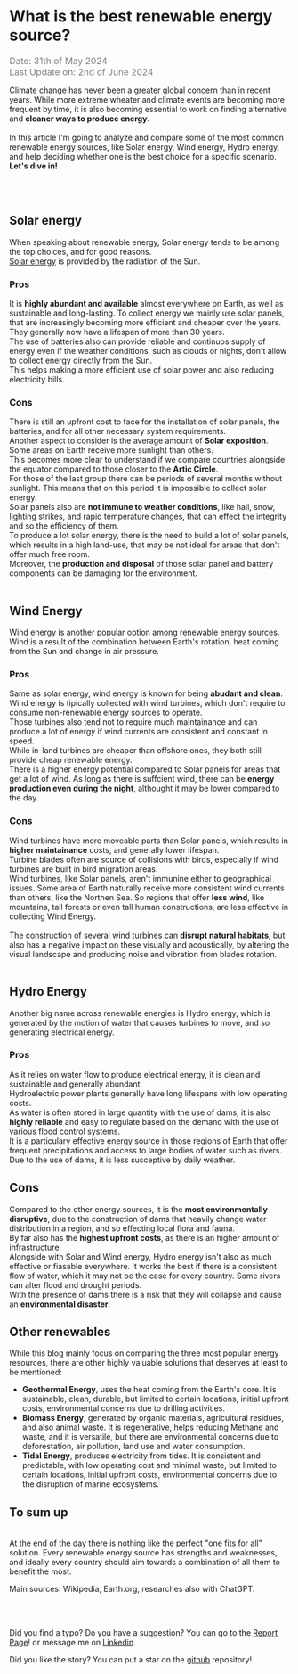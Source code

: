 # What is the best renewable energy source?

<span class="date"> Date: 31th of May 2024 </span>
<br />
<span class="date">Last Update on: 2nd of June 2024</span><br />

Climate change has never been a greater global concern than in recent years. While more extreme wheater and climate events are becoming more frequent by time, it is also becoming essential to work on finding alternative and <strong>cleaner ways to produce energy</strong>.
<br /><br />
In this article I'm going to analyze and compare some of the most common renewable energy sources, like Solar energy, Wind energy, Hydro energy, and help deciding whether one is the best choice for a specific scenario.
<br />
<strong>Let's dive in!</strong> 

<br /><br />

## Solar energy
When speaking about renewable energy, Solar energy tends to be among the top choices, and for good reasons.<br />
<a href="https://en.wikipedia.org/wiki/Solar_power" target="_blank" title="Opens a Wikipedia page">Solar energy</a> is provided by the radiation of the Sun.<br />

### Pros
It is <strong>highly abundant and available</strong> almost everywhere on Earth, as well as sustainable and long-lasting.
To collect energy we mainly use solar panels, that are increasingly becoming more efficient and cheaper over the years. They generally now have a lifespan of more than 30 years.<br />
The use of batteries also can provide reliable and continuos supply of energy even if the weather conditions, such as clouds or nights, don't allow to collect energy directly from the Sun.<br />
This helps making a more efficient use of solar power and also reducing electricity bills.<br />

### Cons
There is still an upfront cost to face for the installation of solar panels, the batteries, and for all other necessary system requirements.<br />
Another aspect to consider is the average amount of <strong>Solar exposition</strong>. Some areas on Earth receive more sunlight than others.<br />
This becomes more clear to understand if we compare countries alongside the equator compared to those closer to the <strong>Artic Circle</strong>.<br /> For those of the last group there can be periods of several months without sunlight. This means that on this period it is impossible to collect solar energy.
<br />
Solar panels also are <strong>not immune to weather conditions</strong>, like hail, snow, lighting strikes, and rapid temperature changes, that can effect the integrity and so the efficiency of them.
<br />
To produce a lot solar energy, there is the need to build a lot of solar panels, which results in a high land-use, that may be not ideal for areas that don't offer much free room.
<br />
Moreover, the <strong>production and disposal</strong> of those solar panel and battery components can be damaging for the environment.
<br /><br />

## Wind Energy
Wind energy is another popular option among renewable energy sources.<br />
Wind is a result of the combination between Earth's rotation, heat coming from the Sun and change in air pressure.

### Pros
Same as solar energy, wind energy is known for being <strong>abudant and clean</strong>.
<br />
Wind energy is tipically collected with wind turbines, which don't require to consume non-renewable energy sources to operate.<br />
Those turbines also tend not to require much maintainance and can produce a lot of energy if wind currents are consistent and constant in speed.<br />
While in-land turbines are cheaper than offshore ones, they both still provide cheap renewable energy.<br />
There is a higher energy potential compared to Solar panels for areas that get a lot of wind. As long as there is suffcient wind, there can be <strong>energy production even during the night</strong>, althought it may be lower compared to the day.

### Cons
Wind turbines have more moveable parts than Solar panels, which results in <strong>higher maintainance</strong> costs, and generally lower lifespan.
<br />
Turbine blades often are source of collisions with birds, especially if wind turbines are built in bird migration areas.
<br />
Wind turbines, like Solar panels, aren't immunine either to geographical issues. Some area of Earth naturally receive more consistent wind currents than others, like the Northen Sea. So regions that offer <strong>less wind</strong>, like mountains, tall forests or even tall human constructions, are less effective in collecting Wind Energy.
<br /><br />
The construction of several wind turbines can <strong>disrupt natural habitats</strong>, but also has a negative impact on these visually and acoustically, by altering the visual landscape and producing noise and vibration from blades rotation.
<br /><br />

## Hydro Energy
Another big name across renewable energies is Hydro energy, which is generated by the motion of water that causes turbines to move, and so generating electrical energy.

### Pros
As it relies on water flow to produce electrical energy, it is clean and sustainable and generally abundant.
<br /> 
Hydroelectric power plants generally have long lifespans with low operating costs.
<br />
As water is often stored in large quantity with the use of dams, it is also <strong>highly reliable</strong> and easy to regulate based on the demand with the use of various flood control systems.<br />
It is a particulary effective energy source in those regions of Earth that offer frequent precipitations and access to large bodies of water such as rivers.<br />
Due to the use of dams, it is less susceptive by daily weather.

## Cons
Compared to the other energy sources, it is the <strong>most environmentally disruptive</strong>, due to the construction of dams that heavily change water distribution in a region, and so effecting local flora and fauna.
<br />
By far also has the <strong>highest upfront costs</strong>, as there is an higher amount of infrastructure.
<br />
Alongside with Solar and Wind energy, Hydro energy isn't also as much effective or fiasable everywhere. It works the best if there is a consistent flow of water, which it may not be the case for every country. Some rivers can alter flood and drought periods.
<br />
With the presence of dams there is a risk that they will collapse and cause an <strong>environmental disaster</strong>.

## Other renewables
While this blog mainly focus on comparing the three most popular energy resources, there are other highly valuable solutions that deserves at least to be mentioned:
<ul>
<li><strong>Geothermal Energy</strong>, uses the heat coming from the Earth's core. It is sustainable, clean, durable, but limited to certain locations, initial upfront costs, environmental concerns due to drilling activities.</li>
<li><strong>Biomass Energy</strong>, generated by organic materials, agricultural residues, and also animal waste. It is regenerative, helps reducing Methane and waste, and it is versatile, but there are environmental concerns due to deforestation, air pollution, land use and water consumption.</li>
<li><strong>Tidal Energy</strong>, produces electricity from tides. It is consistent and predictable, with low operating cost and minimal waste, but limited to certain locations, initial upfront costs, environmental concerns due to the disruption of marine ecosystems.</li>
</ul>

## To sum up

<br />
At the end of the day there is nothing like the perfect "one fits for all" solution. Every renewable energy source has strengths and weaknesses, and ideally every country should aim towards a combination of all them to benefit the most.


Main sources: Wikipedia, Earth.org, researches also with ChatGPT.



<br /><br />

Did you find a typo? Do you have a suggestion? You can go to the <a href="https://github.com/Gabri432/angular-personal-website/issues/new" target="_blank" title="Go to the Github repository">Report Page</a>! or message me on <a href="https://www.linkedin.com/in/gabriele-gatti-87b321190/" target="_blank" title="Go to my Linkeding profile">Linkedin</a>.

Did you like the story? You can put a star on the <a href="https://github.com/Gabri432/angular-personal-website/" target="_blank" title="Go to the Github repository">github</a> repository!


<style>
.date {
    color: grey;
    font-size: 16px
}
td, th {
    border: 1px solid black;
    padding: 5px;
}
</style>